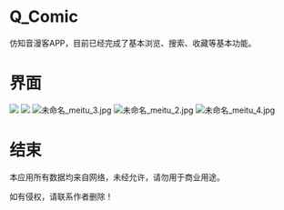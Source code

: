 # Q_Comic
仿知音漫客APP，目前已经完成了基本浏览、搜索、收藏等基本功能。
# 界面
![](https://upload-images.jianshu.io/upload_images/5643593-a620c6dbd0d17e19.jpg?imageMogr2/auto-orient/strip%7CimageView2/2/w/1240)
![](https://upload-images.jianshu.io/upload_images/5643593-ee22c0ae87bb2cb8.jpg?imageMogr2/auto-orient/strip%7CimageView2/2/w/1240)
![未命名_meitu_3.jpg](https://upload-images.jianshu.io/upload_images/5643593-87c20c581fbedec2.jpg?imageMogr2/auto-orient/strip%7CimageView2/2/w/1240)
![未命名_meitu_2.jpg](https://upload-images.jianshu.io/upload_images/5643593-bbcc694a63c720ea.jpg?imageMogr2/auto-orient/strip%7CimageView2/2/w/1240)
![未命名_meitu_4.jpg](https://upload-images.jianshu.io/upload_images/5643593-7772dce8fdaf87ef.jpg?imageMogr2/auto-orient/strip%7CimageView2/2/w/1240)
# 结束
本应用所有数据均来自网络，未经允许，请勿用于商业用途。

如有侵权，请联系作者删除！
